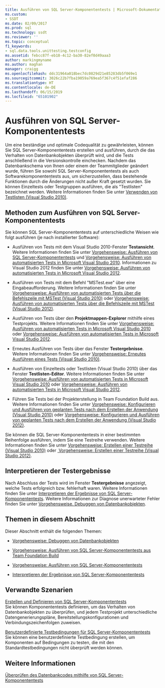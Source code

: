 ```yaml
---
title: Ausführen von SQL Server-Komponententests | Microsoft-Dokumentation
ms.custom:
- SSDT
ms.date: 02/09/2017
ms.prod: sql
ms.technology: ssdt
ms.reviewer: ''
ms.topic: conceptual
f1_keywords:
- sql.data.tools.unittesting.testconfig
ms.assetid: febcc87f-eb18-4c12-ba30-82ef0d49aaa3
author: markingmyname
ms.author: maghan
manager: craigg
ms.openlocfilehash: ddc31964a018bec7dc0829d21e85283db5f069e1
ms.sourcegitcommit: 3026c22b7fba19059a769ea5f367c4f51efaf286
ms.translationtype: HT
ms.contentlocale: de-DE
ms.lasthandoff: 06/15/2019
ms.locfileid: "65101902"
---
```

# <a name="running-sql-server-unit-tests"></a>Ausführen von SQL Server-Komponententests
Um eine beständige und optimale Codequalität zu gewährleisten, können Sie SQL Server-Komponententests erstellen und ausführen, durch die das Verhalten von Datenbankobjekten überprüft wird, und die Tests anschließend in die Versionskontrolle einchecken. Nachdem das Datenbankschema von Ihnen oder einem der Teammitglieder geändert wurde, führen Sie sowohl SQL Server-Komponententests als auch Softwarekomponententests aus, um sicherzustellen, dass bestehende Funktionen durch die Änderungen nicht außer Kraft gesetzt wurden. Sie können Einzeltests oder Testgruppen ausführen, die als "Testlisten" bezeichnet werden. Weitere Informationen finden Sie unter [Verwenden von Testlisten (Visual Studio 2010)](https://msdn.microsoft.com/library/ms182461(VS.100).aspx).  
  
## <a name="ways-to-run-sql-server-unit-tests"></a>Methoden zum Ausführen von SQL Server-Komponententests  
Sie können SQL Server-Komponententests auf unterschiedliche Weisen wie folgt ausführen (je nach installierter Software):  
  
-   Ausführen von Tests mit dem Visual Studio 2010-Fenster **Testansicht**. Weitere Informationen finden Sie unter [Vorgehensweise: Ausführen von SQL Server-Komponententests](../ssdt/how-to-run-sql-server-unit-tests.md) und [Vorgehensweise: Ausführen von automatisierten Tests in Microsoft Visual Studio 2010](https://msdn.microsoft.com/library/ms182470(VS.100).aspx). Informationen zu Visual Studio 2012 finden Sie unter [Vorgehensweise: Ausführen von automatisierten Tests in Microsoft Visual Studio 2012](https://msdn.microsoft.com/library/ms182470.aspx).  
  
-   Ausführen von Tests mit dem Befehl "MSTest.exe" über eine Eingabeaufforderung. Weitere Informationen finden Sie unter [Vorgehensweise: Ausführen von automatisierten Tests über die Befehlszeile mit MSTest (Visual Studio 2010)](https://msdn.microsoft.com/library/ms182487(VS.100).aspx) oder [Vorgehensweise: Ausführen von automatisierten Tests über die Befehlszeile mit MSTest (Visual Studio 2012)](https://msdn.microsoft.com/library/ms182487.aspx).  
  
-   Ausführen von Tests über den **Projektmappen-Explorer** mithilfe eines Testprojekts. Weitere Informationen finden Sie unter [Vorgehensweise: Ausführen von automatisierten Tests in Microsoft Visual Studio 2010](https://msdn.microsoft.com/library/ms182470(VS.100).aspx) oder [Vorgehensweise: Ausführen von automatisierten Tests in Microsoft Visual Studio 2012](https://msdn.microsoft.com/library/ms182470.aspx).  
  
-   Erneutes Ausführen von Tests über das Fenster **Testergebnisse**. Weitere Informationen finden Sie unter [Vorgehensweise: Erneutes Ausführen eines Tests (Visual Studio 2010)](https://msdn.microsoft.com/library/ms182472(VS.100).aspx).  
  
-   Ausführen von Einzeltests oder Testlisten (Visual Studio 2010) über das Fenster **Testlisten-Editor**. Weitere Informationen finden Sie unter [Vorgehensweise: Ausführen von automatisierten Tests in Microsoft Visual Studio 2010](https://msdn.microsoft.com/library/ms182470(VS.100).aspx) oder [Vorgehensweise: Ausführen von automatisierten Tests in Microsoft Visual Studio 2012](https://msdn.microsoft.com/library/ms182470.aspx).  
  
-   Führen Sie Tests bei der Projekterstellung in Team Foundation Build aus. Weitere Informationen finden Sie unter [Vorgehensweise: Konfigurieren und Ausführen von geplanten Tests nach dem Erstellen der Anwendung (Visual Studio 2010)](https://msdn.microsoft.com/library/ms182465(VS.100).aspx) oder [Vorgehensweise: Konfigurieren und Ausführen von geplanten Tests nach dem Erstellen der Anwendung (Visual Studio 2012)](https://msdn.microsoft.com/library/ms182465.aspx).  
  
Sie können die SQL Server-Komponententests in einer bestimmten Reihenfolge ausführen, indem Sie eine Testreihe verwenden. Weitere Informationen finden Sie unter [Vorgehensweise: Erstellen einer Testreihe (Visual Studio 2010)](https://msdn.microsoft.com/library/ms182631(VS.100).aspx) oder [ Vorgehensweise: Erstellen einer Testreihe (Visual Studio 2012)](https://msdn.microsoft.com/library/ms182631.aspx).  
  
## <a name="interpreting-tests-results"></a>Interpretieren der Testergebnisse  
Nach Abschluss der Tests wird im Fenster **Testergebnisse** angezeigt, welche Tests erfolgreich bzw. fehlerhaft waren. Weitere Informationen finden Sie unter [Interpretieren der Ergebnisse von SQL Server-Komponententests](../ssdt/interpreting-sql-server-unit-test-results.md). Weitere Informationen zur Diagnose unerwarteter Fehler finden Sie unter [Vorgehensweise. Debuggen von Datenbankobjekten](../ssdt/how-to-debug-database-objects.md).  
  
## <a name="topics-in-this-section"></a>Themen in diesem Abschnitt  
Dieser Abschnitt enthält die folgenden Themen:  
  
-   [Vorgehensweise: Debuggen von Datenbankobjekten](../ssdt/how-to-debug-database-objects.md)  
  
-   [Vorgehensweise: Ausführen von SQL Server-Komponententests aus Team Foundation Build](../ssdt/how-to-run-sql-server-unit-tests-from-team-foundation-build.md)  
  
-   [Vorgehensweise: Ausführen von SQL Server-Komponententests](../ssdt/how-to-run-sql-server-unit-tests.md)  
  
-   [Interpretieren der Ergebnisse von SQL Server-Komponententests](../ssdt/interpreting-sql-server-unit-test-results.md)  
  
## <a name="related-scenarios"></a>Verwandte Szenarien  
[Erstellen und Definieren von SQL Server-Komponententests](../ssdt/creating-and-defining-sql-server-unit-tests.md)  
Sie können Komponententests definieren, um das Verhalten von Datenbankobjekten zu überprüfen, und jedem Testprojekt unterschiedliche Datengenerierungspläne, Bereitstellungskonfigurationen und Verbindungszeichenfolgen zuweisen.  
  
[Benutzerdefinierte Testbedingungen für SQL Server-Komponententests](../ssdt/custom-test-conditions-for-sql-server-unit-tests.md)  
Sie können eine benutzerdefinierte Testbedingung erstellen, um Komponenten auf Bedingungen zu testen, die mit den Standardtestbedingungen nicht überprüft werden können.  
  
## <a name="see-also"></a>Weitere Informationen  
[Überprüfen des Datenbankcodes mithilfe von SQL Server-Komponententests](../ssdt/verifying-database-code-by-using-sql-server-unit-tests.md)  
  
